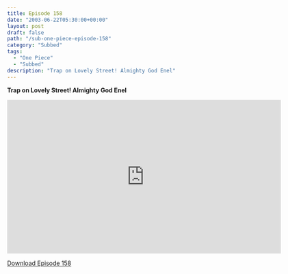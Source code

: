 ```yaml
---
title: Episode 158
date: "2003-06-22T05:30:00+00:00"
layout: post
draft: false
path: "/sub-one-piece-episode-158"
category: "Subbed"
tags:
  - "One Piece"
  - "Subbed"
description: "Trap on Lovely Street! Almighty God Enel"
---
```


**Trap on Lovely Street! Almighty God Enel**

<iframe width="640" height="360" src="https://www.rapidvideo.com/e/FXQE9V9EBB" frameborder="0" marginwidth=0 marginheight=0 scrolling=no allowfullscreen></iframe>

<a href="http://ouo.io/qs/eCodkFEQ?s=https://rapidvid.to/d/https://www.rapidvideo.com/e/FXQE9V9EBB">Download Episode 158</a>
